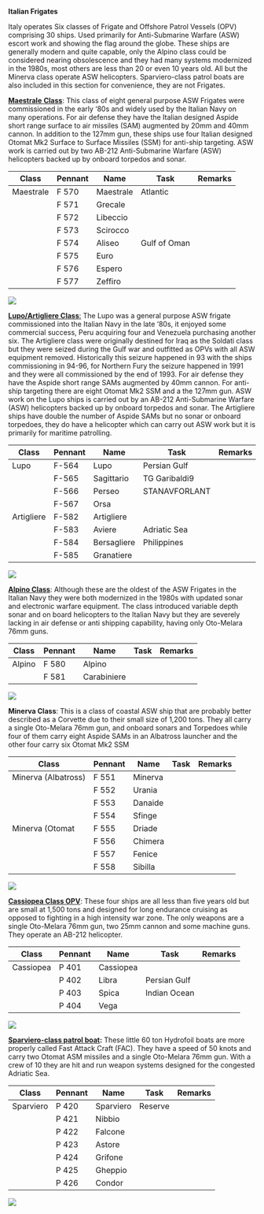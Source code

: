 **Italian Frigates**

Italy operates Six classes of Frigate and Offshore Patrol Vessels (OPV)
comprising 30 ships. Used primarily for Anti-Submarine Warfare (ASW)
escort work and showing the flag around the globe. These ships are
generally modern and quite capable, only the Alpino class could be
considered nearing obsolescence and they had many systems modernized in
the 1980s, most others are less than 20 or even 10 years old. All but
the Minerva class operate ASW helicopters. Sparviero-class patrol boats
are also included in this section for convenience, they are not
Frigates.

[**Maestrale**
**Class**](https://en.wikipedia.org/wiki/Maestrale-class_frigate): This
class of eight general purpose ASW Frigates were commissioned in the
early ‘80s and widely used by the Italian Navy on many operations. For
air defense they have the Italian designed Aspide short range surface to
air missiles (SAM) augmented by 20mm and 40mm cannon. In addition to the
127mm gun, these ships use four Italian designed Otomat Mk2 Surface to
Surface Missiles (SSM) for anti-ship targeting. ASW work is carried out
by two AB-212 Anti-Submarine Warfare (ASW) helicopters backed up by
onboard torpedos and sonar.

| Class     | Pennant | Name      | Task         | Remarks |
| --------- | ------- | --------- | ------------ | ------- |
| Maestrale | F 570   | Maestrale | Atlantic     |         |
|           | F 571   | Grecale   |              |         |
|           | F 572   | Libeccio  |              |         |
|           | F 573   | Scirocco  |              |         |
|           | F 574   | Aliseo    | Gulf of Oman |         |
|           | F 575   | Euro      |              |         |
|           | F 576   | Espero    |              |         |
|           | F 577   | Zeffiro   |              |         |

![](/assets/images/nato/it/navy/frigates/image1.jpg)

[**Lupo/Artigliere
Class**:](https://en.wikipedia.org/wiki/Lupo-class_frigate) The Lupo was
a general purpose ASW frigate commissioned into the Italian Navy in the
late ‘80s, it enjoyed some commercial success, Peru acquiring four and
Venezuela purchasing another six. The Artigliere class were originally
destined for Iraq as the Soldati class but they were seized during the
Gulf war and outfitted as OPVs with all ASW equipment removed.
Historically this seizure happened in 93 with the ships commissioning in
94-96, for Northern Fury the seizure happened in 1991 and they were all
commissioned by the end of 1993. For air defense they have the Aspide
short range SAMs augmented by 40mm cannon. For anti-ship targeting there
are eight Otomat Mk2 SSM and a the 127mm gun. ASW work on the Lupo ships
is carried out by an AB-212 Anti-Submarine Warfare (ASW) helicopters
backed up by onboard torpedos and sonar. The Artigliere ships have
double the number of Aspide SAMs but no sonar or onboard torpedoes, they
do have a helicopter which can carry out ASW work but it is primarily
for maritime patrolling.

| Class      | Pennant | Name        | Task          | Remarks |
| ---------- | ------- | ----------- | ------------- | ------- |
| Lupo       | F-564   | Lupo        | Persian Gulf  |         |
|            | F-565   | Sagittario  | TG Garibaldi9 |         |
|            | F-566   | Perseo      | STANAVFORLANT |         |
|            | F-567   | Orsa        |               |         |
| Artigliere | F-582   | Artigliere  |               |         |
|            | F-583   | Aviere      | Adriatic Sea  |         |
|            | F-584   | Bersagliere | Philippines   |         |
|            | F-585   | Granatiere  |               |         |

![](/assets/images/nato/it/navy/frigates/image2.jpeg)

[**Alpino Class**](https://en.wikipedia.org/wiki/Alpino-class_frigate):
Although these are the oldest of the ASW Frigates in the Italian Navy
they were both modernized in the 1980s with updated sonar and electronic
warfare equipment. The class introduced variable depth sonar and on
board helicopters to the Italian Navy but they are severely lacking in
air defense or anti shipping capability, having only Oto-Melara 76mm
guns.

| Class  | Pennant | Name        | Task | Remarks |
| ------ | ------- | ----------- | ---- | ------- |
| Alpino | F 580   | Alpino      |      |         |
|        | F 581   | Carabiniere |      |         |

![](/assets/images/nato/it/navy/frigates/image3.jpeg)

**Minerva Class**: This is a class of coastal ASW ship that are probably
better described as a Corvette due to their small size of 1,200 tons.
They all carry a single Oto-Melara 76mm gun, and onboard sonars and
Torpedoes while four of them carry eight Aspide SAMs in an Albatross
launcher and the other four carry six Otomat Mk2 SSM

| Class               | Pennant | Name    | Task | Remarks |
| ------------------- | ------- | ------- | ---- | ------- |
| Minerva (Albatross) | F 551   | Minerva |      |         |
|                     | F 552   | Urania  |      |         |
|                     | F 553   | Danaide |      |         |
|                     | F 554   | Sfinge  |      |         |
| Minerva (Otomat     | F 555   | Driade  |      |         |
|                     | F 556   | Chimera |      |         |
|                     | F 557   | Fenice  |      |         |
|                     | F 558   | Sibilla |      |         |

![](/assets/images/nato/it/navy/frigates/image4.jpg)

[**Cassiopea Class
OPV**](https://www.militaryfactory.com/ships/detail.asp?ship_id=cassiopea-class-patrol-vessel-italian-navy):
These four ships are all less than five years old but are small at 1,500
tons and designed for long endurance cruising as opposed to fighting in
a high intensity war zone. The only weapons are a single Oto-Melara 76mm
gun, two 25mm cannon and some machine guns. They operate an AB-212
helicopter.

| Class     | Pennant | Name      | Task         | Remarks |
| --------- | ------- | --------- | ------------ | ------- |
| Cassiopea | P 401   | Cassiopea |              |         |
|           | P 402   | Libra     | Persian Gulf |         |
|           | P 403   | Spica     | Indian Ocean |         |
|           | P 404   | Vega      |              |         |

![](/assets/images/nato/it/navy/frigates/image5.jpg)

**[Sparviero-class patrol
boat](https://en.wikipedia.org/wiki/Sparviero-class_patrol_boat):**
These little 60 ton Hydrofoil boats are more properly called Fast Attack
Craft (FAC). They have a speed of 50 knots and carry two Otomat ASM
missiles and a single Oto-Melara 76mm gun. With a crew of 10 they are
hit and run weapon systems designed for the congested Adriatic Sea.

| Class     | Pennant | Name      | Task    | Remarks |
| --------- | ------- | --------- | ------- | ------- |
| Sparviero | P 420   | Sparviero | Reserve |         |
|           | P 421   | Nibbio    |         |         |
|           | P 422   | Falcone   |         |         |
|           | P 423   | Astore    |         |         |
|           | P 424   | Grifone   |         |         |
|           | P 425   | Gheppio   |         |         |
|           | P 426   | Condor    |         |         |

![](/assets/images/nato/it/navy/frigates/image6.jpg)
